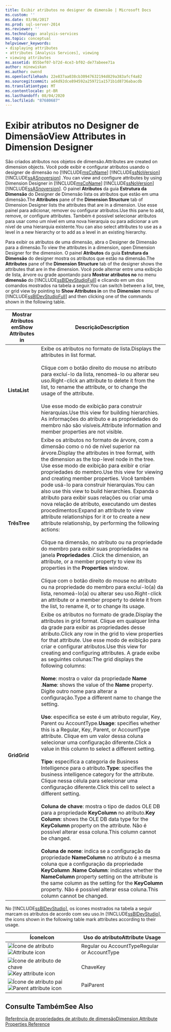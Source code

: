 ```yaml
---
title: Exibir atributos no designer de dimensão | Microsoft Docs
ms.custom: ''
ms.date: 03/06/2017
ms.prod: sql-server-2014
ms.reviewer: ''
ms.technology: analysis-services
ms.topic: conceptual
helpviewer_keywords:
- displaying attributes
- attributes [Analysis Services], viewing
- viewing attributes
ms.assetid: 855bef07-b72d-4ce3-bf02-de77abeee71a
author: minewiskan
ms.author: owend
ms.openlocfilehash: 22e837aa038cb30947632194d829a383afcf4a82
ms.sourcegitcommit: ad4d92dce894592a259721a1571b1d8736abacdb
ms.translationtype: MT
ms.contentlocale: pt-BR
ms.lasthandoff: 08/04/2020
ms.locfileid: "87680687"
---
```

# <a name="view-attributes-in-dimension-designer"></a><span data-ttu-id="c6209-102">Exibir atributos no Designer de Dimensão</span><span class="sxs-lookup"><span data-stu-id="c6209-102">View Attributes in Dimension Designer</span></span>
  <span data-ttu-id="c6209-103">São criados atributos nos objetos de dimensão.</span><span class="sxs-lookup"><span data-stu-id="c6209-103">Attributes are created on dimension objects.</span></span> <span data-ttu-id="c6209-104">Você pode exibir e configurar atributos usando o designer de dimensão no [!INCLUDE[msCoName](../../includes/msconame-md.md)] [!INCLUDE[ssNoVersion](../../includes/ssnoversion-md.md)] [!INCLUDE[ssASnoversion](../../includes/ssasnoversion-md.md)] .</span><span class="sxs-lookup"><span data-stu-id="c6209-104">You can view and configure attributes by using Dimension Designer in [!INCLUDE[msCoName](../../includes/msconame-md.md)] [!INCLUDE[ssNoVersion](../../includes/ssnoversion-md.md)] [!INCLUDE[ssASnoversion](../../includes/ssasnoversion-md.md)].</span></span> <span data-ttu-id="c6209-105">O painel **Atributos** da guia **Estrutura da Dimensão** do Designer de Dimensão lista os atributos que estão em uma dimensão.</span><span class="sxs-lookup"><span data-stu-id="c6209-105">The **Attributes** pane of the **Dimension Structure** tab of Dimension Designer lists the attributes that are in a dimension.</span></span> <span data-ttu-id="c6209-106">Use esse painel para adicionar, remover ou configurar atributos.</span><span class="sxs-lookup"><span data-stu-id="c6209-106">Use this pane to add, remove, or configure attributes.</span></span> <span data-ttu-id="c6209-107">Também é possível selecionar atributos para usar como um nível em uma nova hierarquia ou para adicionar a um nível de uma hierarquia existente.</span><span class="sxs-lookup"><span data-stu-id="c6209-107">You can also select attributes to use as a level in a new hierarchy or to add as a level in an existing hierarchy.</span></span>

 <span data-ttu-id="c6209-108">Para exibir os atributos de uma dimensão, abra o Designer de Dimensão para a dimensão.</span><span class="sxs-lookup"><span data-stu-id="c6209-108">To view the attributes in a dimension, open Dimension Designer for the dimension.</span></span> <span data-ttu-id="c6209-109">O painel **Atributos** da guia **Estrutura da Dimensão**  do designer mostra os atributos que estão na dimensão.</span><span class="sxs-lookup"><span data-stu-id="c6209-109">The **Attributes** pane of the **Dimension Structure**  tab of the designer shows the attributes that are in the dimension.</span></span> <span data-ttu-id="c6209-110">Você pode alternar entre uma exibição de lista, árvore ou grade apontando para **Mostrar atributos no** no menu **dimensão** do [!INCLUDE[ssBIDevStudioFull](../../includes/ssbidevstudiofull-md.md)] e clicando em um dos comandos mostrados na tabela a seguir.</span><span class="sxs-lookup"><span data-stu-id="c6209-110">You can switch between a list, tree, or grid view by pointing to **Show Attributes in** on the **Dimension** menu of [!INCLUDE[ssBIDevStudioFull](../../includes/ssbidevstudiofull-md.md)] and then clicking one of the commands shown in the following table.</span></span>

|<span data-ttu-id="c6209-111">Mostrar Atributos em</span><span class="sxs-lookup"><span data-stu-id="c6209-111">Show Attributes in</span></span>|<span data-ttu-id="c6209-112">Descrição</span><span class="sxs-lookup"><span data-stu-id="c6209-112">Description</span></span>|
|------------------------|-----------------|
|<span data-ttu-id="c6209-113">**Lista**</span><span class="sxs-lookup"><span data-stu-id="c6209-113">**List**</span></span>|<span data-ttu-id="c6209-114">Exibe os atributos no formato de lista.</span><span class="sxs-lookup"><span data-stu-id="c6209-114">Displays the attributes in list format.</span></span><br /><br /> <span data-ttu-id="c6209-115">Clique com o botão direito do mouse no atributo para excluí-lo da lista, renomeá-lo ou alterar seu uso.</span><span class="sxs-lookup"><span data-stu-id="c6209-115">Right-click an attribute to delete it from the list, to rename the attribute, or to change the usage of the attribute.</span></span><br /><br /> <span data-ttu-id="c6209-116">Use esse modo de exibição para construir hierarquias.</span><span class="sxs-lookup"><span data-stu-id="c6209-116">Use this view for building hierarchies.</span></span> <span data-ttu-id="c6209-117">As informações do atributo e as propriedades do membro não são visíveis.</span><span class="sxs-lookup"><span data-stu-id="c6209-117">Attribute information and member properties are not visible.</span></span>|
|<span data-ttu-id="c6209-118">**Três**</span><span class="sxs-lookup"><span data-stu-id="c6209-118">**Tree**</span></span>|<span data-ttu-id="c6209-119">Exibe os atributos no formato de árvore, com a dimensão como o nó de nível superior na árvore.</span><span class="sxs-lookup"><span data-stu-id="c6209-119">Display the attributes in tree format, with the dimension as the top-level node in the tree.</span></span> <span data-ttu-id="c6209-120">Use esse modo de exibição para exibir e criar propriedades do membro.</span><span class="sxs-lookup"><span data-stu-id="c6209-120">Use this view for viewing and creating member properties.</span></span> <span data-ttu-id="c6209-121">Você também pode usá-lo para construir hierarquias.</span><span class="sxs-lookup"><span data-stu-id="c6209-121">You can also use this view to build hierarchies.</span></span> <span data-ttu-id="c6209-122">Expanda o atributo para exibir suas relações ou criar uma nova relação de atributo, executando um destes procedimentos:</span><span class="sxs-lookup"><span data-stu-id="c6209-122">Expand an attribute to view attribute relationships for it or to create a new attribute relationship, by performing the following actions:</span></span><br /><br /> <span data-ttu-id="c6209-123">Clique na dimensão, no atributo ou na propriedade do membro para exibir suas propriedades na janela **Propriedades** .</span><span class="sxs-lookup"><span data-stu-id="c6209-123">Click the dimension, an attribute, or a member property to view its properties in the **Properties** window.</span></span><br /><br /> <span data-ttu-id="c6209-124">Clique com o botão direito do mouse no atributo ou na propriedade do membro para excluí-lo(a) da lista, renomeá-lo(a) ou alterar seu uso.</span><span class="sxs-lookup"><span data-stu-id="c6209-124">Right-click an attribute or a member property to delete it from the list, to rename it, or to change its usage.</span></span>|
|<span data-ttu-id="c6209-125">**Grid**</span><span class="sxs-lookup"><span data-stu-id="c6209-125">**Grid**</span></span>|<span data-ttu-id="c6209-126">Exibe os atributos no formato de grade.</span><span class="sxs-lookup"><span data-stu-id="c6209-126">Display the attributes in grid format.</span></span> <span data-ttu-id="c6209-127">Clique em qualquer linha da grade para exibir as propriedades desse atributo.</span><span class="sxs-lookup"><span data-stu-id="c6209-127">Click any row in the grid to view properties for that attribute.</span></span>  <span data-ttu-id="c6209-128">Use esse modo de exibição para criar e configurar atributos.</span><span class="sxs-lookup"><span data-stu-id="c6209-128">Use this view for creating and configuring attributes.</span></span> <span data-ttu-id="c6209-129">A grade exibe as seguintes colunas:</span><span class="sxs-lookup"><span data-stu-id="c6209-129">The grid displays the following columns:</span></span><br /><br /> <span data-ttu-id="c6209-130">**Nome**: mostra o valor da propriedade **Name** .</span><span class="sxs-lookup"><span data-stu-id="c6209-130">**Name**: shows the value of the **Name** property.</span></span> <span data-ttu-id="c6209-131">Digite outro nome para alterar a configuração.</span><span class="sxs-lookup"><span data-stu-id="c6209-131">Type a different name to change the setting.</span></span><br /><br /> <span data-ttu-id="c6209-132">**Uso**: especifica se este é um atributo regular, Key, Parent ou AccountType.</span><span class="sxs-lookup"><span data-stu-id="c6209-132">**Usage**: specifies whether this is a Regular, Key, Parent, or AccountType attribute.</span></span> <span data-ttu-id="c6209-133">Clique em um valor dessa coluna selecionar uma configuração diferente.</span><span class="sxs-lookup"><span data-stu-id="c6209-133">Click a value in this column to select a different setting.</span></span><br /><br /> <span data-ttu-id="c6209-134">**Tipo**: especifica a categoria de Business Intelligence para o atributo.</span><span class="sxs-lookup"><span data-stu-id="c6209-134">**Type**: specifies the business intelligence category for the attribute.</span></span> <span data-ttu-id="c6209-135">Clique nessa célula para selecionar uma configuração diferente.</span><span class="sxs-lookup"><span data-stu-id="c6209-135">Click this cell to select a different setting.</span></span><br /><br /> <span data-ttu-id="c6209-136">**Coluna de chave**: mostra o tipo de dados OLE DB para a propriedade **KeyColumn** no atributo.</span><span class="sxs-lookup"><span data-stu-id="c6209-136">**Key Column**: shows the OLE DB data type for the **KeyColumn** property on the attribute.</span></span> <span data-ttu-id="c6209-137">Não é possível alterar essa coluna.</span><span class="sxs-lookup"><span data-stu-id="c6209-137">This column cannot be changed.</span></span><br /><br /> <span data-ttu-id="c6209-138">**Coluna de nome**: indica se a configuração da propriedade **NameColumn** no atributo é a mesma coluna que a configuração da propriedade **KeyColumn** .</span><span class="sxs-lookup"><span data-stu-id="c6209-138">**Name Column**: indicates whether the **NameColumn** property setting on the attribute is the same column as the setting for the **KeyColumn** property.</span></span> <span data-ttu-id="c6209-139">Não é possível alterar essa coluna.</span><span class="sxs-lookup"><span data-stu-id="c6209-139">This column cannot be changed.</span></span>|

 <span data-ttu-id="c6209-140">No [!INCLUDE[ssBIDevStudio](../../includes/ssbidevstudio-md.md)], os ícones mostrados na tabela a seguir marcam os atributos de acordo com seu uso.</span><span class="sxs-lookup"><span data-stu-id="c6209-140">In [!INCLUDE[ssBIDevStudio](../../includes/ssbidevstudio-md.md)], the icons shown in the following table mark attributes according to their usage.</span></span>

|<span data-ttu-id="c6209-141">Ícone</span><span class="sxs-lookup"><span data-stu-id="c6209-141">Icon</span></span>|<span data-ttu-id="c6209-142">Uso do atributo</span><span class="sxs-lookup"><span data-stu-id="c6209-142">Attribute Usage</span></span>|
|----------|---------------------|
|<span data-ttu-id="c6209-143">![Ícone de atributo](../media/as-icon-attribute.gif "Ícone de atributo")</span><span class="sxs-lookup"><span data-stu-id="c6209-143">![Attribute icon](../media/as-icon-attribute.gif "Attribute icon")</span></span>|<span data-ttu-id="c6209-144">Regular ou AccountType</span><span class="sxs-lookup"><span data-stu-id="c6209-144">Regular or AccountType</span></span>|
|<span data-ttu-id="c6209-145">![Ícone de atributo de chave](../media/as-icon-key-attribute.gif "Ícone de atributo de chave")</span><span class="sxs-lookup"><span data-stu-id="c6209-145">![Key attribute icon](../media/as-icon-key-attribute.gif "Key attribute icon")</span></span>|<span data-ttu-id="c6209-146">Chave</span><span class="sxs-lookup"><span data-stu-id="c6209-146">Key</span></span>|
|<span data-ttu-id="c6209-147">![Ícone de atributo pai](../media/as-icon-parent-attribute.gif "Ícone de atributo pai")</span><span class="sxs-lookup"><span data-stu-id="c6209-147">![Parent attribute icon](../media/as-icon-parent-attribute.gif "Parent attribute icon")</span></span>|<span data-ttu-id="c6209-148">Pai</span><span class="sxs-lookup"><span data-stu-id="c6209-148">Parent</span></span>|

## <a name="see-also"></a><span data-ttu-id="c6209-149">Consulte Também</span><span class="sxs-lookup"><span data-stu-id="c6209-149">See Also</span></span>
 [<span data-ttu-id="c6209-150">Referência de propriedades de atributo de dimensão</span><span class="sxs-lookup"><span data-stu-id="c6209-150">Dimension Attribute Properties Reference</span></span>](dimension-attribute-properties-reference.md)


